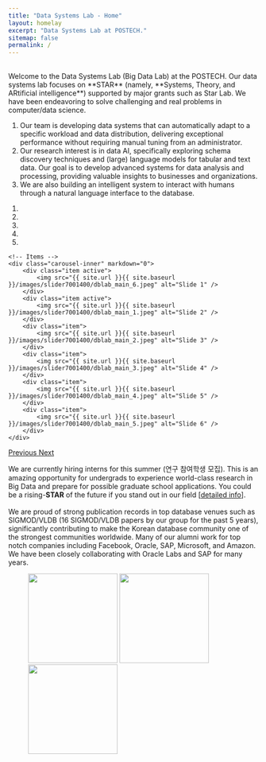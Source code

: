 ```yaml
---
title: "Data Systems Lab - Home"
layout: homelay
excerpt: "Data Systems Lab at POSTECH."
sitemap: false
permalink: /
---
```


<br>
Welcome to the Data Systems Lab (Big Data Lab) at the POSTECH. Our data systems lab focuses on **STAR** (namely, **Systems, Theory, and ARtificial intelligence**) supported by major grants such as Star Lab. We have been endeavoring to solve challenging and real problems in computer/data science.

1) Our team is developing data systems that can automatically adapt to a specific workload and data distribution, delivering exceptional performance without requiring manual tuning from an administrator.<br>
2) Our research interest is in data AI, specifically exploring schema discovery techniques and (large) language models for tabular and text data. Our goal is to develop advanced systems for data analysis and processing, providing valuable insights to businesses and organizations.<br>
3) We are also building an intelligent system to interact with humans through a natural language interface to the database.

<div markdown="0" id="carousel" class="carousel slide" data-ride="carousel" data-interval="4000" data-pause="hover" >
    <!-- Menu -->
    <ol class="carousel-indicators">
        <li data-target="#carousel" data-slide-to="0" class="active"></li>
        <li data-target="#carousel" data-slide-to="1"></li>
        <li data-target="#carousel" data-slide-to="2"></li>
        <li data-target="#carousel" data-slide-to="3"></li>
        <li data-target="#carousel" data-slide-to="4"></li>
    </ol>

    <!-- Items -->
    <div class="carousel-inner" markdown="0">
        <div class="item active">
            <img src="{{ site.url }}{{ site.baseurl }}/images/slider7001400/dblab_main_6.jpeg" alt="Slide 1" />
        </div>
        <div class="item active">
            <img src="{{ site.url }}{{ site.baseurl }}/images/slider7001400/dblab_main_1.jpeg" alt="Slide 2" />
        </div>
        <div class="item">
            <img src="{{ site.url }}{{ site.baseurl }}/images/slider7001400/dblab_main_2.jpeg" alt="Slide 3" />
        </div>
        <div class="item">
            <img src="{{ site.url }}{{ site.baseurl }}/images/slider7001400/dblab_main_3.jpeg" alt="Slide 4" />
        </div>
        <div class="item">
            <img src="{{ site.url }}{{ site.baseurl }}/images/slider7001400/dblab_main_4.jpeg" alt="Slide 5" />
        </div>
        <div class="item">
            <img src="{{ site.url }}{{ site.baseurl }}/images/slider7001400/dblab_main_5.jpeg" alt="Slide 6" />
        </div>     
    </div>
  <a class="left carousel-control" href="#carousel" role="button" data-slide="prev">
    <span class="glyphicon glyphicon-chevron-left" aria-hidden="true"></span>
    <span class="sr-only">Previous</span>
  </a>
  <a class="right carousel-control" href="#carousel" role="button" data-slide="next">
    <span class="glyphicon glyphicon-chevron-right" aria-hidden="true"></span>
    <span class="sr-only">Next</span>
  </a>
</div>

We are currently hiring interns for this summer (연구 참여학생 모집). This is an amazing opportunity for undergrads to experience world-class research in Big Data and prepare for possible graduate school applications. You could be a rising-**STAR** of the future if you stand out in our field [<a href="https://drive.google.com/file/d/1Mhpu9nMHKJYhiadEpSzVg8lRjfTiXAOd/view?usp=sharing">detailed info</a>].
<br><br>
We are proud of strong publication records in top database venues such as SIGMOD/VLDB (16 SIGMOD/VLDB papers by our group for the past 5 years), significantly contributing to make the Korean database community one of the strongest communities worldwide. Many of our alumni work for top notch companies including Facebook, Oracle, SAP, Microsoft, and Amazon. We have been closely collaborating with Oracle Labs and SAP for many years.

<figure class="first">
  <img src="{{ site.url }}{{ site.baseurl }}/images/logopic/Logo_oracle.png" style="width: 180px; ">
  <img src="{{ site.url }}{{ site.baseurl }}/images/logopic/Logo_sap.png" style="width: 180px; ">
  <img src="{{ site.url }}{{ site.baseurl }}/images/logopic/Logo_samsung.png" style="width: 180px; ">
</figure>

<br/>
<br/>
